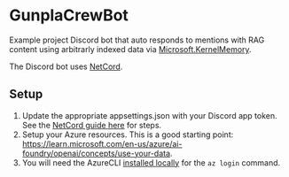 # GunplaCrewBot

Example project Discord bot that auto responds to mentions with RAG content using arbitrarly indexed data via [Microsoft.KernelMemory](https://github.com/microsoft/kernel-memory).

The Discord bot uses [NetCord](https://github.com/NetCordDev/NetCord).

## Setup

1. Update the appropriate appsettings.json with your Discord app token. See the [NetCord guide here](https://netcord.dev/guides/getting-started/making-a-bot.html?tabs=generic-host) for steps.
1. Setup your Azure resources. This is a good starting point: <https://learn.microsoft.com/en-us/azure/ai-foundry/openai/concepts/use-your-data>.
1. You will need the AzureCLI [installed locally](https://learn.microsoft.com/en-us/cli/azure/install-azure-cli-windows?view=azure-cli-latest&pivots=winget) for the `az login` command.
